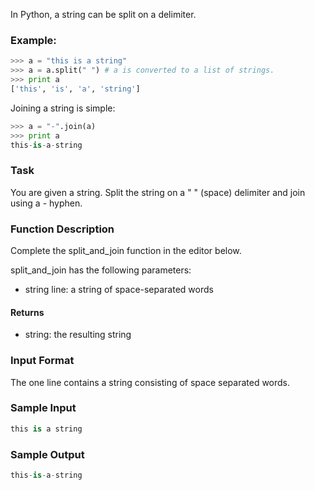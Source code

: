 In Python, a string can be split on a delimiter.

### Example:
```py
>>> a = "this is a string"
>>> a = a.split(" ") # a is converted to a list of strings. 
>>> print a
['this', 'is', 'a', 'string']
```

Joining a string is simple:
```py
>>> a = "-".join(a)
>>> print a
this-is-a-string 
```

### Task
You are given a string. Split the string on a " " (space) delimiter and join using a - hyphen.

### Function Description
Complete the split_and_join function in the editor below.

split_and_join has the following parameters:
* string line: a string of space-separated words
#### Returns
* string: the resulting string

### Input Format
The one line contains a string consisting of space separated words.

### Sample Input
```py
this is a string   
```
### Sample Output
```py
this-is-a-string
```